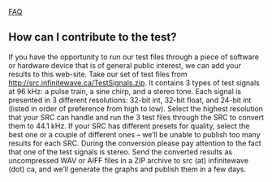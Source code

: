 [FAQ](http://src.infinitewave.ca/faq.html)

## How can I contribute to the test?

If you have the opportunity to run our test files through a piece of software or hardware device that is of general public interest, we can add your results to this web-site. Take our set of test files from http://src.infinitewave.ca/TestSignals.zip. It contains 3 types of test signals at 96 kHz: a pulse train, a sine chirp, and a stereo tone. Each signal is presented in 3 different resolutions: 32-bit int, 32-bit float, and 24-bit int (listed in order of preference from high to low). Select the highest resolution that your SRC can handle and run the 3 test files through the SRC to convert them to 44.1 kHz. If your SRC has different presets for quality, select the best one or a couple of different ones – we’ll be unable to publish too many results for each SRC. During the conversion please pay attention to the fact that one of the test signals is stereo. Send the converted results as uncompressed WAV or AIFF files in a ZIP archive to src (at) infinitewave (dot) ca, and we’ll generate the graphs and publish them in a few days.

